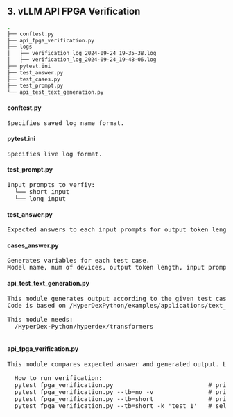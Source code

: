 ## 3. vLLM API FPGA Verification
```bash
.
├── conftest.py
├── api_fpga_verification.py
├── logs
│   ├── verification_log_2024-09-24_19-35-38.log
│   ├── verification_log_2024-09-24_19-48-06.log
├── pytest.ini
├── test_answer.py
├── test_cases.py
├── test_prompt.py
└── api_test_text_generation.py
```
#### conftest.py
<pre>
Specifies saved log name format.
</pre>

#### pytest.ini
<pre>
Specifies live log format.
</pre>

#### test_prompt.py
<pre>
Input prompts to verfiy:
  └── short input
  └── long input
</pre>

#### test_answer.py
<pre>
Expected answers to each input prompts for output token length of 100, 200, 400, 600, 800, 1000, 1200.
</pre>

#### cases_answer.py
<pre>
Generates variables for each test case.
Model name, num of devices, output token length, input prompt, golden answer,...are saved in each test case variable.
</pre>

#### api_test_text_generation.py
<pre>
This module generates output according to the given test case.
Code is based on /HyperDexPython/examples/applications/text_generation.py

This module needs:
  /HyperDex-Python/hyperdex/transformers
  
</pre>

#### api_fpga_verification.py
<pre>
This module compares expected answer and generated output. Logs will be save in ./logs
  
  How to run verification:
  pytest fpga_verification.py                          # prints full info
  pytest fpga_verification.py --tb=no -v               # prints only the summary info
  pytest fpga_verification.py --tb=short               # prints info
  pytest fpga_verification.py --tb=short -k 'test_1'   # select tests
</pre>
